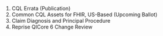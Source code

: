 1. CQL Errata (Publication)
2. Common CQL Assets for FHIR, US-Based (Upcoming Ballot)
3. Claim Diagnosis and Principal Procedure
4. Reprise QICore 6 Change Review